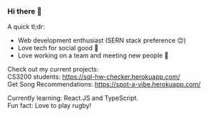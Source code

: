 ### Hi there 👋
A quick tl;dr:

  - Web development enthusiast (SERN stack preference 😊)
  - Love tech for social good 🤝
  - Love working on a team and meeting new people 🙌

Check out my current projects:  
CS3200 students: https://sql-hw-checker.herokuapp.com/  
Get Song Recommendations: https://spot-a-vibe.herokuapp.com/

Currently learning: React.JS and TypeScript.  
Fun fact: Love to play rugby!  
<!--
**yanDavid21/yanDavid21** is a ✨ _special_ ✨ repository because its `README.md` (this file) appears on your GitHub profile.

Here are some ideas to get you started:



- 👯 I’m looking to collaborate on ...
- 🤔 I’m looking for help with ...
- 💬 Ask me about ...
- 📫 How to reach me: ...
- 😄 Pronouns: ...
- 
-->
